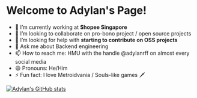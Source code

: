 # Welcome to Adylan's Page!


- 🔭 I’m currently working at **Shopee Singapore**
- 👯 I’m looking to collaborate on pro-bono project / open source projects
- 🤔 I’m looking for help with **starting to contribute on OSS projects**
- 💬 Ask me about Backend engineering
- 📫 How to reach me: HMU with the handle @adylanrff on almost every social media
- 😄 Pronouns: He/Him
- ⚡ Fun fact: I love Metroidvania / Souls-like games 🗡️


</hr>

[![Adylan's GitHub stats](https://github-readme-stats.vercel.app/api?username=adylanrff)](https://github.com/adylanrff/adylanrff)


<!--
**adylanrff/adylanrff** is a ✨ _special_ ✨ repository because its `README.md` (this file) appears on your GitHub profile.

Here are some ideas to get you started:

- 🔭 I’m currently working on ...
- 🌱 I’m currently learning ...
- 👯 I’m looking to collaborate on ...
- 🤔 I’m looking for help with ...
- 💬 Ask me about ...
- 📫 How to reach me: ...
- 😄 Pronouns: ...
- ⚡ Fun fact: ...
-->
